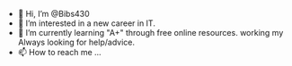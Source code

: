 - 👋 Hi, I’m @Bibs430
- 👀 I’m interested in a new career in IT. 
- 🌱 I’m currently learning "A+" through free online resources. working my Always looking for help/advice.
- 📫 How to reach me ...

<!---
Bibs430/Bibs430 is a ✨ special ✨ repository because its `README.md` (this file) appears on your GitHub profile.
You can click the Preview link to take a look at your changes.
--->
